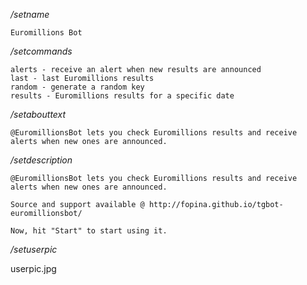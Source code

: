 */setname*

```
Euromillions Bot
```

*/setcommands*

```
alerts - receive an alert when new results are announced
last - last Euromillions results
random - generate a random key
results - Euromillions results for a specific date
```

*/setabouttext*

```
@EuromillionsBot lets you check Euromillions results and receive alerts when new ones are announced.
```

*/setdescription*

```
@EuromillionsBot lets you check Euromillions results and receive alerts when new ones are announced.

Source and support available @ http://fopina.github.io/tgbot-euromillionsbot/

Now, hit "Start" to start using it.
```

*/setuserpic*

userpic.jpg
